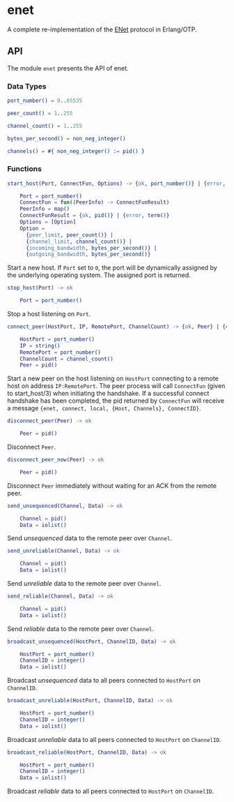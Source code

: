 # enet
A complete re-implementation of the [ENet](http://enet.bespin.org/) protocol in Erlang/OTP.

## API
The module `enet` presents the API of enet.

### Data Types
```erlang
port_number() = 0..65535

peer_count() = 1..255

channel_count() = 1..255

bytes_per_second() = non_neg_integer()

channels() = #{ non_neg_integer() := pid() }
```

### Functions
```erlang
start_host(Port, ConnectFun, Options) -> {ok, port_number()} | {error, atom()}

    Port = port_number()
    ConnectFun = fun((PeerInfo) -> ConnectFunResult)
    PeerInfo = map()
    ConnectFunResult = {ok, pid()} | {error, term()}
    Options = [Option]
    Option =
      {peer_limit, peer_count()} |
      {channel_limit, channel_count()} |
      {incoming_bandwidth, bytes_per_second()} |
      {outgoing_bandwidth, bytes_per_second()}
```
Start a new host. If `Port` set to `0`, the port will be dynamically assigned by the underlying operating system. The assigned port is returned.

```erlang
stop_host(Port) -> ok

    Port = port_number()
```
Stop a host listening on `Port`.

```erlang
connect_peer(HostPort, IP, RemotePort, ChannelCount) -> {ok, Peer} | {error, atom()}

    HostPort = port_number()
    IP = string()
    RemotePort = port_number()
    ChannelCount = channel_count()
    Peer = pid()
```
Start a new peer on the host listening on `HostPort` connecting to a remote host on address `IP:RemotePort`. The peer process will call `ConnectFun` (given to start_host/3) when initiating the handshake. If a successful connect handshake has been completed, the pid returned by `ConnectFun` will receive a message `{enet, connect, local, {Host, Channels}, ConnectID}`.

```erlang
disconnect_peer(Peer) -> ok

    Peer = pid()
```
Disconnect `Peer`.

```erlang
disconnect_peer_now(Peer) -> ok

    Peer = pid()
```
Disconnect `Peer` immediately without waiting for an ACK from the remote peer.

```erlang
send_unsequenced(Channel, Data) -> ok

    Channel = pid()
    Data = iolist()
```
Send *unsequenced* data to the remote peer over `Channel`.

```erlang
send_unreliable(Channel, Data) -> ok

    Channel = pid()
    Data = iolist()
```
Send *unreliable* data to the remote peer over `Channel`.

```erlang
send_reliable(Channel, Data) -> ok

    Channel = pid()
    Data = iolist()
```
Send *reliable* data to the remote peer over `Channel`.

```erlang
broadcast_unsequenced(HostPort, ChannelID, Data) -> ok

    HostPort = port_number()
    ChannelID = integer()
    Data = iolist()
```
Broadcast *unsequenced* data to all peers connected to `HostPort` on `ChannelID`.

```erlang
broadcast_unreliable(HostPort, ChannelID, Data) -> ok

    HostPort = port_number()
    ChannelID = integer()
    Data = iolist()
```
Broadcast *unreliable* data to all peers connected to `HostPort` on `ChannelID`.

```erlang
broadcast_reliable(HostPort, ChannelID, Data) -> ok

    HostPort = port_number()
    ChannelID = integer()
    Data = iolist()
```
Broadcast *reliable* data to all peers connected to `HostPort` on `ChannelID`.
